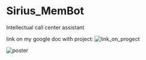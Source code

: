# Sirius_MemBot
Intellectual call center assistant

link on my google doc with project:
![link_on_progect](https://drive.google.com/drive/folders/13jMweAV9q34_LM1NtnmrZi0gw_B1avKX?usp=sharing)

![poster](https://github.com/Kalik-Kun/Sirius_MemBot/blob/Kalik-Kun-Photo/Poster.png)


